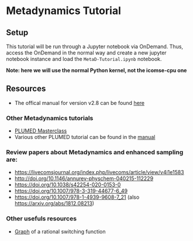 # Metadynamics Tutorial


## Setup 
This tutorial will be run through a Jupyter notebook via OnDemand. Thus, access the OnDemand in the normal way and create a new jupyter notebook instance and load the `MetaD-Tutorial.ipynb` notebook. 

**Note: here we will use the normal Python kernel, not the icomse-cpu one**



## Resources

- The offical manual for version v2.8 can be found [here](https://www.plumed.org/doc-v2.8/user-doc/html/index.html) 

### Other Metadynamics tutorials
- [PLUMED Masterclass](https://www.plumed.org/masterclass)
- Various other PLUMED tutorial can be found in the [manual](https://www.plumed.org/doc-v2.8/user-doc/html/tutorials.html)

### Review papers about Metadynamics and enhanced sampling are:
- https://livecomsjournal.org/index.php/livecoms/article/view/v4i1e1583
- http://doi.org/10.1146/annurev-physchem-040215-112229
- https://doi.org/10.1038/s42254-020-0153-0
- https://doi.org/10.1007/978-3-319-44677-6_49
- https://doi.org/10.1007/978-1-4939-9608-7_21 (also https://arxiv.org/abs/1812.08213)

### Other usefuls resources
- [Graph](https://www.desmos.com/calculator/nqujdsvj0z) of a rational switching function
